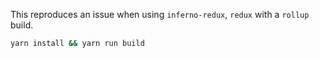 This reproduces an issue when using `inferno-redux`, `redux` with a `rollup` build.

```sh
yarn install && yarn run build
```
